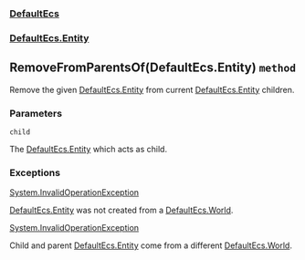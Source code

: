 ### [DefaultEcs](./DefaultEcs 'DefaultEcs')
### [DefaultEcs.Entity](./DefaultEcs-Entity 'DefaultEcs.Entity')
## RemoveFromParentsOf(DefaultEcs.Entity) `method`
Remove the given [DefaultEcs.Entity](./DefaultEcs-Entity 'DefaultEcs.Entity') from current [DefaultEcs.Entity](./DefaultEcs-Entity 'DefaultEcs.Entity') children.
### Parameters

<a name='DefaultEcs-Entity-RemoveFromParentsOf(DefaultEcs-Entity)-child'></a>
`child`

The [DefaultEcs.Entity](./DefaultEcs-Entity 'DefaultEcs.Entity') which acts as child.
### Exceptions

[System.InvalidOperationException](https://docs.microsoft.com/en-us/dotnet/api/System.InvalidOperationException 'System.InvalidOperationException')

[DefaultEcs.Entity](./DefaultEcs-Entity 'DefaultEcs.Entity') was not created from a [DefaultEcs.World](./DefaultEcs-World 'DefaultEcs.World').

[System.InvalidOperationException](https://docs.microsoft.com/en-us/dotnet/api/System.InvalidOperationException 'System.InvalidOperationException')

Child and parent [DefaultEcs.Entity](./DefaultEcs-Entity 'DefaultEcs.Entity') come from a different [DefaultEcs.World](./DefaultEcs-World 'DefaultEcs.World').
